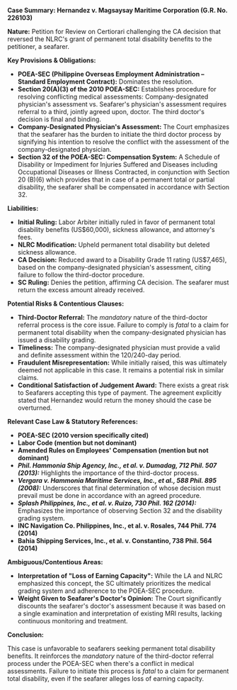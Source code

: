**Case Summary: Hernandez v. Magsaysay Maritime Corporation (G.R. No. 226103)**

**Nature:** Petition for Review on Certiorari challenging the CA decision that reversed the NLRC's grant of permanent total disability benefits to the petitioner, a seafarer.

**Key Provisions & Obligations:**

*   **POEA-SEC (Philippine Overseas Employment Administration – Standard Employment Contract):** Dominates the resolution.
*   **Section 20(A)(3) of the 2010 POEA-SEC:** Establishes procedure for resolving conflicting medical assessments: Company-designated physician's assessment vs. Seafarer's physician's assessment requires referral to a third, jointly agreed upon, doctor. The third doctor's decision is final and binding.
*   **Company-Designated Physician's Assessment:** The Court emphasizes that the seafarer has the burden to initiate the third doctor process by signifying his intention to resolve the conflict with the assessment of the company-designated physician.
*   **Section 32 of the POEA-SEC: Compensation System:** A Schedule of Disability or Impediment for Injuries Suffered and Diseases including Occupational Diseases or Illness Contracted, in conjunction with Section 20 (B)(6) which provides that in case of a permanent total or partial disability, the seafarer shall be compensated in accordance with Section 32.

**Liabilities:**

*   **Initial Ruling:** Labor Arbiter initially ruled in favor of permanent total disability benefits (US$60,000), sickness allowance, and attorney's fees.
*   **NLRC Modification:** Upheld permanent total disability but deleted sickness allowance.
*   **CA Decision:** Reduced award to a Disability Grade 11 rating (US$7,465), based on the company-designated physician's assessment, citing failure to follow the third-doctor procedure.
*   **SC Ruling:** Denies the petition, affirming CA decision. The seafarer must return the excess amount already received.

**Potential Risks & Contentious Clauses:**

*   **Third-Doctor Referral:** The *mandatory* nature of the third-doctor referral process is the core issue. Failure to comply is *fatal* to a claim for permanent total disability when the company-designated physician has issued a disability grading.
*   **Timeliness:** The company-designated physician must provide a valid and definite assessment within the 120/240-day period.
*   **Fraudulent Misrepresentation:** While initially raised, this was ultimately deemed not applicable in this case. It remains a potential risk in similar claims.
*   **Conditional Satisfaction of Judgement Award:** There exists a great risk to Seafarers accepting this type of payment. The agreement explicitly stated that Hernandez would return the money should the case be overturned.

**Relevant Case Law & Statutory References:**

*   **POEA-SEC (2010 version specifically cited)**
*   **Labor Code (mention but not dominant)**
*   **Amended Rules on Employees' Compensation (mention but not dominant)**
*   ***Phil. Hammonia Ship Agency, Inc., et al. v. Dumadag, 712 Phil. 507 (2013):***  Highlights the importance of the third-doctor process.
*   ***Vergara v. Hammonia Maritime Services, Inc., et al., 588 Phil. 895 (2008):*** Underscores that final determination of whose decision must prevail must be done in accordance with an agreed procedure.
*   ***Splash Philippines, Inc., et al. v. Ruizo, 730 Phil. 162 (2014):***  Emphasizes the importance of observing Section 32 and the disability grading system.
*   **INC Navigation Co. Philippines, Inc., et al. v. Rosales, 744 Phil. 774 (2014)**
*   **Bahia Shipping Services, Inc., et al. v. Constantino, 738 Phil. 564 (2014)**

**Ambiguous/Contentious Areas:**

*   **Interpretation of "Loss of Earning Capacity":** While the LA and NLRC emphasized this concept, the SC ultimately prioritizes the medical grading system and adherence to the POEA-SEC procedure.
*   **Weight Given to Seafarer's Doctor's Opinion:** The Court significantly discounts the seafarer's doctor's assessment because it was based on a single examination and interpretation of existing MRI results, lacking continuous monitoring and treatment.

**Conclusion:**

This case is unfavorable to seafarers seeking permanent total disability benefits. It reinforces the *mandatory* nature of the third-doctor referral process under the POEA-SEC when there's a conflict in medical assessments. Failure to initiate this process is *fatal* to a claim for permanent total disability, even if the seafarer alleges loss of earning capacity.
